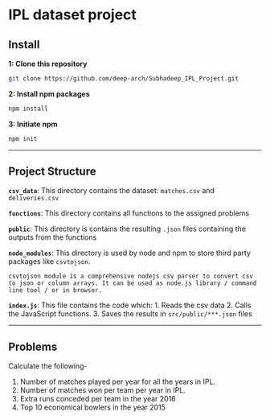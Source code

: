 # IPL dataset project

## Install

**1: Clone this repository**

```sh
git clone https://github.com/deep-arch/Subhadeep_IPL_Project.git
```

**2: Install npm packages**

```sh
npm install
```

**3: Initiate npm**

```sh
npm init
```

---

## Project Structure

**`csv_data`**: This directory contains the dataset: `matches.csv` and `deliveries.csv`

**`functions`**: This directory contains all functions to the assigned problems

**`public`**: This directory is contains the resulting `.json` files containing the outputs from the functions

**`node_modules`**: This directory is used by node and npm to store third party packages like `csvtojson`. 

```
csvtojson module is a comprehensive nodejs csv parser to convert csv to json or column arrays. It can be used as node.js library / command line tool / or in browser.
```

**`index.js`**: This file contains the code which: 1. Reads the csv data 2. Calls the JavaScript functions. 3. Saves the results in `src/public/***.json` files

---

## Problems

Calculate the following-

1. Number of matches played per year for all the years in IPL.
2. Number of matches won per team per year in IPL.
3. Extra runs conceded per team in the year 2016
4. Top 10 economical bowlers in the year 2015
